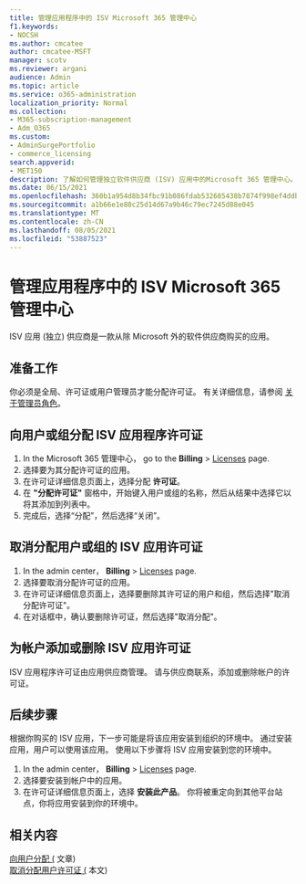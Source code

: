 ```yaml
---
title: 管理应用程序中的 ISV Microsoft 365 管理中心
f1.keywords:
- NOCSH
ms.author: cmcatee
author: cmcatee-MSFT
manager: scotv
ms.reviewer: argani
audience: Admin
ms.topic: article
ms.service: o365-administration
localization_priority: Normal
ms.collection:
- M365-subscription-management
- Adm_O365
ms.custom:
- AdminSurgePortfolio
- commerce_licensing
search.appverid:
- MET150
description: 了解如何管理独立软件供应商 (ISV) 应用中的Microsoft 365 管理中心。
ms.date: 06/15/2021
ms.openlocfilehash: 360b1a954d8b34fbc91b086fdab532685438b7874f998ef4ddb8b7b07732d15a
ms.sourcegitcommit: a1b66e1e80c25d14d67a9b46c79ec7245d88e045
ms.translationtype: MT
ms.contentlocale: zh-CN
ms.lasthandoff: 08/05/2021
ms.locfileid: "53887523"
---
```

# <a name="manage-isv-app-licenses-in-the-microsoft-365-admin-center"></a>管理应用程序中的 ISV Microsoft 365 管理中心

ISV 应用 (独立) 供应商是一款从除 Microsoft 外的软件供应商购买的应用。

## <a name="before-you-begin"></a>准备工作

你必须是全局、许可证或用户管理员才能分配许可证。 有关详细信息，请参阅 [关于管理员角色](../../admin/add-users/about-admin-roles.md)。

## <a name="assign-isv-app-licenses-to-users-or-groups"></a>向用户或组分配 ISV 应用程序许可证

1. In the Microsoft 365 管理中心， go to the **Billing**  >  <a href="https://go.microsoft.com/fwlink/p/?linkid=842264" target="_blank">Licenses</a> page.
2. 选择要为其分配许可证的应用。
3. 在许可证详细信息页面上，选择分配 **许可证**。
4. 在 **"分配许可证"** 窗格中，开始键入用户或组的名称，然后从结果中选择它以将其添加到列表中。
5. 完成后，选择“分配”，然后选择“关闭”。

## <a name="unassign-isv-app-licenses-from-users-or-groups"></a>取消分配用户或组的 ISV 应用许可证

1. In the admin center， **Billing**  >  <a href="https://go.microsoft.com/fwlink/p/?linkid=842264" target="_blank">Licenses</a> page.
2. 选择要取消分配许可证的应用。
3. 在许可证详细信息页面上，选择要删除其许可证的用户和组，然后选择"取消分配许可证"。
4. 在对话框中，确认要删除许可证，然后选择"取消分配"。

## <a name="add-or-remove-isv-app-licenses-for-your-account"></a>为帐户添加或删除 ISV 应用许可证

ISV 应用程序许可证由应用供应商管理。 请与供应商联系，添加或删除帐户的许可证。

## <a name="next-steps"></a>后续步骤

根据你购买的 ISV 应用，下一步可能是将该应用安装到组织的环境中。 通过安装应用，用户可以使用该应用。 使用以下步骤将 ISV 应用安装到您的环境中。

1. In the admin center， **Billing**  >  <a href="https://go.microsoft.com/fwlink/p/?linkid=842264" target="_blank">Licenses</a> page.
2. 选择要安装到帐户中的应用。
3. 在许可证详细信息页面上，选择 **安装此产品**。 你将被重定向到其他平台站点，你将应用安装到你的环境中。

## <a name="related-content"></a>相关内容

[向用户分配 (](../../admin/manage/assign-licenses-to-users.md) 文章) \
[取消分配用户许可证 (](../../admin/manage/remove-licenses-from-users.md) 本文) 
